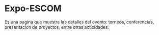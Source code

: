 # Expo-ESCOM

Es una pagina que muestra las detalles del evento: torneos, conferencias, presentacion de proyectos, entre otras acticidades.
